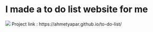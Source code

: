 <h1>I made a to do list website for me</h1>
<img src="https://github.com/ahmetyapar/to-do-list/assets/109108488/a53c13d9-a4d7-461d-9cc8-ea2f8b5b7aea">
Project link : https://ahmetyapar.github.io/to-do-list/

